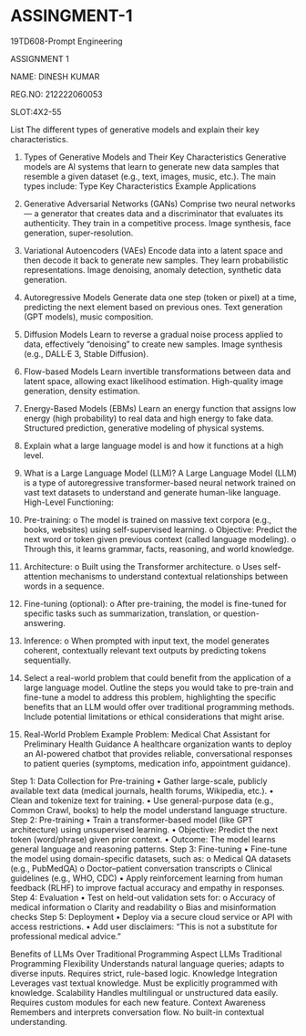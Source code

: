 # ASSINGMENT-1
19TD608-Prompt Engineering

ASSIGNMENT 1

NAME: DINESH KUMAR

REG.NO: 212222060053

SLOT:4X2-55



List The different types of generative models and explain their key characteristics.
1. Types of Generative Models and Their Key Characteristics
Generative models are AI systems that learn to generate new data samples that resemble a given dataset (e.g., text, images, music, etc.). The main types include:
Type	Key Characteristics	Example Applications
1. Generative Adversarial Networks (GANs)	Comprise two neural networks — a generator that creates data and a discriminator that evaluates its authenticity. They train in a competitive process.	Image synthesis, face generation, super-resolution.
2. Variational Autoencoders (VAEs)	Encode data into a latent space and then decode it back to generate new samples. They learn probabilistic representations.	Image denoising, anomaly detection, synthetic data generation.
3. Autoregressive Models	Generate data one step (token or pixel) at a time, predicting the next element based on previous ones.	Text generation (GPT models), music composition.
4. Diffusion Models	Learn to reverse a gradual noise process applied to data, effectively “denoising” to create new samples.	Image synthesis (e.g., DALL·E 3, Stable Diffusion).
5. Flow-based Models	Learn invertible transformations between data and latent space, allowing exact likelihood estimation.	High-quality image generation, density estimation.
6. Energy-Based Models (EBMs)	Learn an energy function that assigns low energy (high probability) to real data and high energy to fake data.	Structured prediction, generative modeling of physical systems.
2. Explain what a large language model is and how it functions at a high level.
2. What is a Large Language Model (LLM)?
A Large Language Model (LLM) is a type of autoregressive transformer-based neural network trained on vast text datasets to understand and generate human-like language.
High-Level Functioning:
1.	Pre-training:
o	The model is trained on massive text corpora (e.g., books, websites) using self-supervised learning.
o	Objective: Predict the next word or token given previous context (called language modeling).
o	Through this, it learns grammar, facts, reasoning, and world knowledge.
2.	Architecture:
o	Built using the Transformer architecture.
o	Uses self-attention mechanisms to understand contextual relationships between words in a sequence.
3.	Fine-tuning (optional):
o	After pre-training, the model is fine-tuned for specific tasks such as summarization, translation, or question-answering.
4.	Inference:
o	When prompted with input text, the model generates coherent, contextually relevant text outputs by predicting tokens sequentially.
3. Select a real-world problem that could benefit from the application of a large language model. Outline the steps you would take to pre-train and fine-tune a model to address this problem, highlighting the specific benefits that an LLM would offer over traditional programming methods. Include potential limitations or ethical considerations that might arise.

3. Real-World Problem Example
Problem: Medical Chat Assistant for Preliminary Health Guidance
A healthcare organization wants to deploy an AI-powered chatbot that provides reliable, conversational responses to patient queries (symptoms, medication info, appointment guidance).

Step 1: Data Collection for Pre-training
•	Gather large-scale, publicly available text data (medical journals, health forums, Wikipedia, etc.).
•	Clean and tokenize text for training.
•	Use general-purpose data (e.g., Common Crawl, books) to help the model understand language structure.
Step 2: Pre-training
•	Train a transformer-based model (like GPT architecture) using unsupervised learning.
•	Objective: Predict the next token (word/phrase) given prior context.
•	Outcome: The model learns general language and reasoning patterns.
Step 3: Fine-tuning
•	Fine-tune the model using domain-specific datasets, such as:
o	Medical QA datasets (e.g., PubMedQA)
o	Doctor–patient conversation transcripts
o	Clinical guidelines (e.g., WHO, CDC)
•	Apply reinforcement learning from human feedback (RLHF) to improve factual accuracy and empathy in responses.
Step 4: Evaluation
•	Test on held-out validation sets for:
o	Accuracy of medical information
o	Clarity and readability
o	Bias and misinformation checks
Step 5: Deployment
•	Deploy via a secure cloud service or API with access restrictions.
•	Add user disclaimers: “This is not a substitute for professional medical advice.”

Benefits of LLMs Over Traditional Programming
Aspect	LLMs	Traditional Programming
Flexibility	Understands natural language queries; adapts to diverse inputs.	Requires strict, rule-based logic.
Knowledge Integration	Leverages vast textual knowledge.	Must be explicitly programmed with knowledge.
Scalability	Handles multilingual or unstructured data easily.	Requires custom modules for each new feature.
Context Awareness	Remembers and interprets conversation flow.	No built-in contextual understanding.

